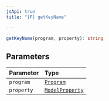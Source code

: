 ```yaml
---
jsApi: true
title: "[F] getKeyName"

---
```

```ts
getKeyName(program, property): string
```

## Parameters

| Parameter | Type |
| :------ | :------ |
| `program` | [`Program`](../interfaces/Program.md) |
| `property` | [`ModelProperty`](../interfaces/ModelProperty.md) |
